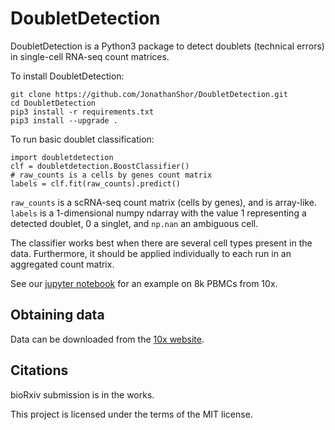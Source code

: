 # DoubletDetection

DoubletDetection is a Python3 package to detect doublets (technical errors) in single-cell RNA-seq count matrices.

To install DoubletDetection:

```
git clone https://github.com/JonathanShor/DoubletDetection.git
cd DoubletDetection
pip3 install -r requirements.txt
pip3 install --upgrade .
```

To run basic doublet classification:

```
import doubletdetection
clf = doubletdetection.BoostClassifier()
# raw_counts is a cells by genes count matrix
labels = clf.fit(raw_counts).predict()
```

`raw_counts` is a scRNA-seq count matrix (cells by genes), and is array-like. `labels` is a 1-dimensional numpy ndarray with the value 1 representing a detected doublet, 0 a singlet, and `np.nan` an ambiguous cell.

The classifier works best when there are several cell types present in the data. Furthermore, it should be applied individually to each run in an aggregated count matrix.

See our [jupyter notebook](https://nbviewer.jupyter.org/github/JonathanShor/DoubletDetection/blob/master/docs/PBMC_8k_vignette.ipynb) for an example on 8k PBMCs from 10x.

## Obtaining data
Data can be downloaded from the [10x website](https://support.10xgenomics.com/single-cell/datasets).


## Citations
bioRxiv submission is in the works.

This project is licensed under the terms of the MIT license.
